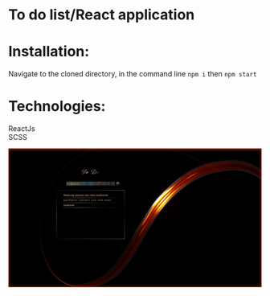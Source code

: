 # To do list/React application

# Installation:
Navigate to the cloned directory, in the command line `npm i` then `npm start`


# Technologies:
   ReactJs <br>
   SCSS

![](https://github.com/ZakariaHn/To-do-list-React-app/blob/master/src/img/forREADME.png)
